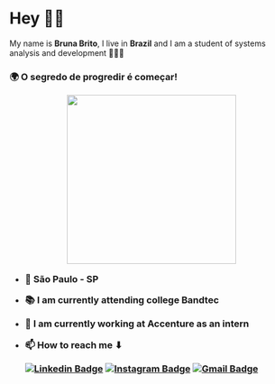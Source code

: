 # Hey 👋🏼

  
My name is **Bruna Brito**, I live in **Brazil** and I am a student of systems analysis and development 👩🏻‍💻

<p align="center">
<h3> 🌍 O segredo de progredir é começar!
</p>

<p align="center">
<img width=300px src="https://ik.imagekit.io/6f1ildbfl1k/wp-content/uploads/2020/05/04.png">
</p>

- 📍 São Paulo - SP
- 📚 I am currently attending college Bandtec
- 💜 I am currently working at Accenture as an intern
- 📫 How to reach me ⬇

     [![Linkedin Badge](https://img.shields.io/badge/-Bruna_Brito-FF1493?style=flat-square&logo=Linkedin&logoColor=white&link=https://www.linkedin.com/in/bruna-brito-b036071a0/)](https://www.linkedin.com/in/bruna-brito-b036071a0/) [![Instagram Badge](https://img.shields.io/badge/-Bruna_Brito-FF1493?style=flat-square&logo=Instagram&logoColor=white&link=https://instagram.com/brunabrito5?igshid=wu6txd9eq10p)](https://instagram.com/brunabrito5?igshid=wu6txd9eq10p) [![Gmail Badge](https://img.shields.io/badge/-Bruna_Brito-FF1493?style=flat-square&logo=Gmail&logoColor=white&link=mailto:bruna.mbrito98@gmail.com)](mailto:bruna.mbrito98@gmail.com)
